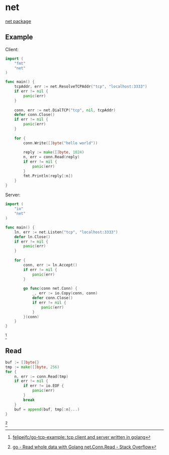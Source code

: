 # net
[net package](https://pkg.go.dev/net)

## Example
Client:
```go
import (
	"fmt"
	"net"
)

func main() {
	tcpAddr, err := net.ResolveTCPAddr("tcp", "localhost:3333")
	if err != nil {
		panic(err)
	}
	
	conn, err := net.DialTCP("tcp", nil, tcpAddr)
	defer conn.Close()
	if err != nil {
		panic(err)
	}
	
	for {
		conn.Write([]byte("hello world"))
		
		reply := make([]byte, 1024)
		n, err = conn.Read(reply)
		if err != nil {
			panic(err)
		}
		fmt.Println(reply[:n])
	}
}
```
Server:
```go
import (
	"io"
	"net"
)

func main() {
	ln, err := net.Listen("tcp", "localhost:3333")
	defer ln.Close()
	if err != nil {
		panic(err)
	}
	
	for {
		conn, err := ln.Accept()
		if err != nil {
			panic(err)
		}
		
		go func(conn net.Conn) {
			_, err := io.Copy(conn, conn)
			defer conn.Close()
			if err != nil {
				panic(err)
			}
		}(conn)
	}
}
```
[^felipejfc]

[^felipejfc]: [felipejfc/go-tcp-example: tcp client and server written in golang](https://github.com/felipejfc/go-tcp-example)

## Read
```go
buf := []byte{}
tmp := make([]byte, 256)
for {
    n, err := conn.Read(tmp)
    if err != nil {
        if err != io.EOF {
	        panic(err)
        }
        break
    }
    buf = append(buf, tmp[:n]...)
}
```
[^read-so]

[^read-so]: [go - Read whole data with Golang net.Conn.Read - Stack Overflow](https://stackoverflow.com/questions/24339660/read-whole-data-with-golang-net-conn-read)